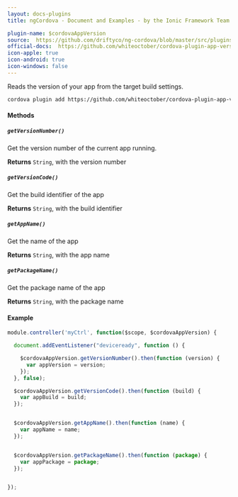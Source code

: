 ```yaml
---
layout: docs-plugins
title: ngCordova - Document and Examples - by the Ionic Framework Team

plugin-name: $cordovaAppVersion
source:  https://github.com/driftyco/ng-cordova/blob/master/src/plugins/appVersion.js
official-docs:  https://github.com/whiteoctober/cordova-plugin-app-version
icon-apple: true
icon-android: true
icon-windows: false
---
```


Reads the version of your app from the target build settings.

```bash
cordova plugin add https://github.com/whiteoctober/cordova-plugin-app-version.git
```

#### Methods

##### `getVersionNumber()`

Get the version number of the current app running.

**Returns**  `String`, with the version number

##### `getVersionCode()`

Get the build identifier of the app

**Returns**  `String`, with the build identifier

##### `getAppName()`

Get the name of the app

**Returns**  `String`, with the app name

##### `getPackageName()`

Get the package name of the app

**Returns**  `String`, with the package name

#### Example

```javascript
module.controller('myCtrl', function($scope, $cordovaAppVersion) {

  document.addEventListener("deviceready", function () {

    $cordovaAppVersion.getVersionNumber().then(function (version) {
      var appVersion = version;
    });
  }, false);

  $cordovaAppVersion.getVersionCode().then(function (build) {
    var appBuild = build;
  });


  $cordovaAppVersion.getAppName().then(function (name) {
    var appName = name;
  });


  $cordovaAppVersion.getPackageName().then(function (package) {
    var appPackage = package;
  });


});
```
